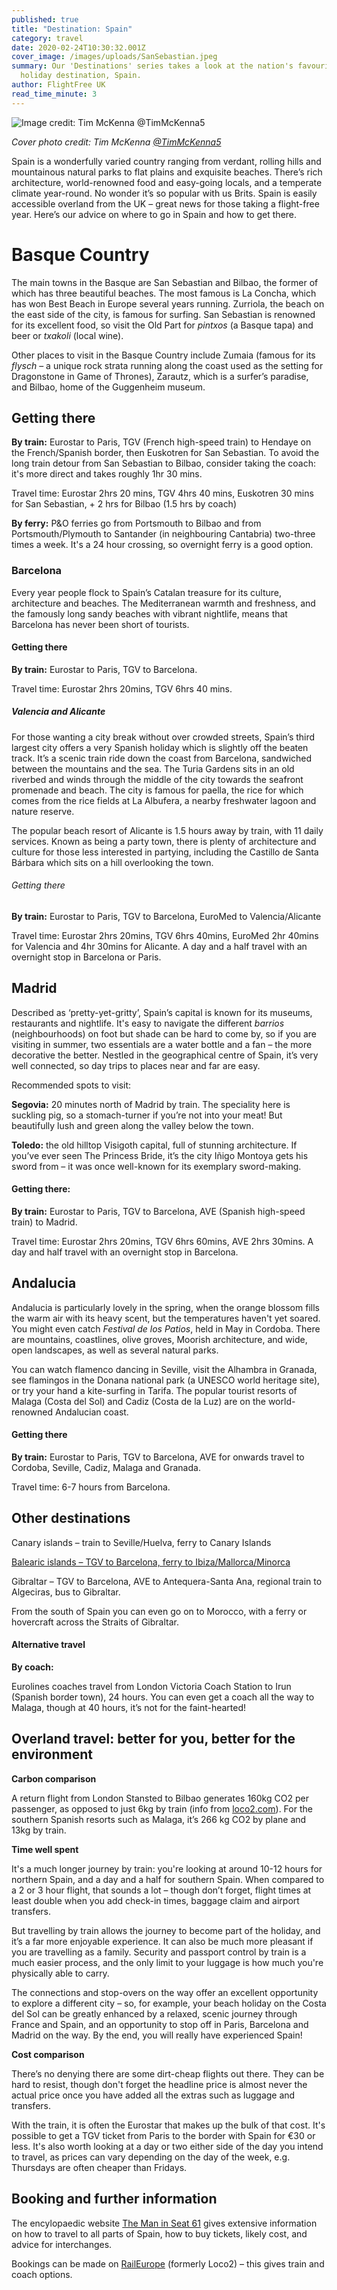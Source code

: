 ```yaml
---
published: true
title: "Destination: Spain"
category: travel
date: 2020-02-24T10:30:32.001Z
cover_image: /images/uploads/SanSebastian.jpeg
summary: Our 'Destinations' series takes a look at the nation's favourite
  holiday destination, Spain.
author: FlightFree UK
read_time_minute: 3
---
```

![](/images/uploads/SanSebastian.jpeg "Image credit: Tim McKenna @TimMcKenna5")

*Cover photo credit: Tim McKenna [@TimMcKenna5](www.twitter.com/timmckenna5)*

Spain is a wonderfully varied country ranging from verdant, rolling hills and mountainous natural parks to flat plains and exquisite beaches. There’s rich architecture, world-renowned food and easy-going locals, and a temperate climate year-round. No wonder it’s so popular with us Brits. Spain is easily accessible overland from the UK – great news for those taking a flight-free year. Here’s our advice on where to go in Spain and how to get there.

# Basque Country

The main towns in the Basque are San Sebastian and Bilbao, the former of which has three beautiful beaches. The most famous is La Concha, which has won Best Beach in Europe several years running. Zurriola, the beach on the east side of the city, is famous for surfing. San Sebastian is renowned for its excellent food, so visit the Old Part for *pintxos* (a Basque tapa) and beer or *txakoli* (local wine).

Other places to visit in the Basque Country include Zumaia (famous for its *flysch* – a unique rock strata running along the coast used as the setting for Dragonstone in Game of Thrones), Zarautz, which is a surfer’s paradise, and Bilbao, home of the Guggenheim museum.

## Getting there

**By train:** Eurostar to Paris, TGV (French high-speed train) to Hendaye on the French/Spanish border, then Euskotren for San Sebastian. To avoid the long train detour from San Sebastian to Bilbao, consider taking the coach: it's more direct and takes roughly 1hr 30 mins.

Travel time: Eurostar 2hrs 20 mins, TGV 4hrs 40 mins, Euskotren 30 mins for San Sebastian, + 2 hrs for Bilbao (1.5 hrs by coach)

**By ferry:** P&O ferries go from Portsmouth to Bilbao and from Portsmouth/Plymouth to Santander (in neighbouring Cantabria) two-three times a week. It's a 24 hour crossing, so overnight ferry is a good option.

### Barcelona

Every year people flock to Spain’s Catalan treasure for its culture, architecture and beaches. The Mediterranean warmth and freshness, and the famously long sandy beaches with vibrant nightlife, means that Barcelona has never been short of tourists.

#### Getting there

**By train:** Eurostar to Paris, TGV to Barcelona.

Travel time: Eurostar 2hrs 20mins, TGV 6hrs 40 mins.

##### Valencia and Alicante

For those wanting a city break without over crowded streets, Spain’s third largest city offers a very Spanish holiday which is slightly off the beaten track. It’s a scenic train ride down the coast from Barcelona, sandwiched between the mountains and the sea. The Turia Gardens sits in an old riverbed and winds through the middle of the city towards the seafront promenade and beach. The city is famous for paella, the rice for which comes from the rice fields at La Albufera, a nearby freshwater lagoon and nature reserve.

The popular beach resort of Alicante is 1.5 hours away by train, with 11 daily services. Known as being a party town, there is plenty of architecture and culture for those less interested in partying, including the Castillo de Santa Bárbara which sits on a hill overlooking the town.

###### Getting there

**By train:** Eurostar to Paris, TGV to Barcelona, EuroMed to Valencia/Alicante

Travel time: Eurostar 2hrs 20mins, TGV 6hrs 40mins, EuroMed 2hr 40mins for Valencia and 4hr 30mins for Alicante. A day and a half travel with an overnight stop in Barcelona or Paris.

## Madrid

Described as ‘pretty-yet-gritty’, Spain’s capital is known for its museums, restaurants and nightlife. It's easy to navigate the different *barrios* (neighbourhoods) on foot but shade can be hard to come by, so if you are visiting in summer, two essentials are a water bottle and a fan – the more decorative the better. Nestled in the geographical centre of Spain, it’s very well connected, so day trips to places near and far are easy. 

Recommended spots to visit:

**Segovia:** 20 minutes north of Madrid by train. The speciality here is suckling pig, so a stomach-turner if you’re not into your meat! But beautifully lush and green along the valley below the town.

**Toledo:** the old hilltop Visigoth capital, full of stunning architecture. If you’ve ever seen The Princess Bride, it’s the city Iñigo Montoya gets his sword from – it was once well-known for its exemplary sword-making. 

#### Getting there:

**By train:** Eurostar to Paris, TGV to Barcelona, AVE (Spanish high-speed train) to Madrid.

Travel time: Eurostar 2hrs 20mins, TGV 6hrs 60mins, AVE 2hrs 30mins. A day and half travel with an overnight stop in Barcelona.

## Andalucia

Andalucia is particularly lovely in the spring, when the orange blossom fills the warm air with its heavy scent, but the temperatures haven't yet soared. You might even catch *Festival de los Patios*, held in May in Cordoba. There are mountains, coastlines, olive groves, Moorish architecture, and wide, open landscapes, as well as several natural parks.

You can watch flamenco dancing in Seville, visit the Alhambra in Granada, see flamingos in the Donana national park (a UNESCO world heritage site), or try your hand a kite-surfing in Tarifa. The popular tourist resorts of Malaga (Costa del Sol) and Cadiz (Costa de la Luz) are on the world-renowned Andalucian coast.

#### Getting there

**By train:** Eurostar to Paris, TGV to Barcelona, AVE for onwards travel to Cordoba, Seville, Cadiz, Malaga and Granada.

Travel time: 6-7 hours from Barcelona.

## Other destinations

Canary islands – train to Seville/Huelva, ferry to Canary Islands

[Balearic islands – TGV to Barcelona, ferry to Ibiza/Mallorca/Minorca](https://flightfree.co.uk/post/a-flight-free-holiday-in-mallorca/)

Gibraltar – TGV to Barcelona, AVE to Antequera-Santa Ana, regional train to Algeciras, bus to Gibraltar.

From the south of Spain you can even go on to Morocco, with a ferry or hovercraft across the Straits of Gibraltar.

#### Alternative travel

**By coach:**

Eurolines coaches travel from London Victoria Coach Station to Irun (Spanish border town), 24 hours. You can even get a coach all the way to Malaga, though at 40 hours, it’s not for the faint-hearted!

## Overland travel: better for you, better for the environment

**Carbon comparison**

A return flight from London Stansted to Bilbao generates 160kg CO2 per passenger, as opposed to just 6kg by train (info from [loco2.com](http://loco2.com)). For the southern Spanish resorts such as Malaga, it’s 266 kg CO2 by plane and 13kg by train.

**Time well spent**

It's a much longer journey by train: you're looking at around 10-12 hours for northern Spain, and a day and a half for southern Spain. When compared to a 2 or 3 hour flight, that sounds a lot – though don’t forget, flight times at least double when you add check-in times, baggage claim and airport transfers.

But travelling by train allows the journey to become part of the holiday, and it’s a far more enjoyable experience. It can also be much more pleasant if you are travelling as a family. Security and passport control by train is a much easier process, and the only limit to your luggage is how much you're physically able to carry.

The connections and stop-overs on the way offer an excellent opportunity to explore a different city – so, for example, your beach holiday on the Costa del Sol can be greatly enhanced by a relaxed, scenic journey through France and Spain, and an opportunity to stop off in Paris, Barcelona and Madrid on the way. By the end, you will really have experienced Spain!

**Cost comparison**

There’s no denying there are some dirt-cheap flights out there. They can be hard to resist, though don't forget the headline price is almost never the actual price once you have added all the extras such as luggage and transfers.

With the train, it is often the Eurostar that makes up the bulk of that cost. It's possible to get a TGV ticket from Paris to the border with Spain for €30 or less. It's also worth looking at a day or two either side of the day you intend to travel, as prices can vary depending on the day of the week, e.g. Thursdays are often cheaper than Fridays.

## Booking and further information

The encylopaedic website [The Man in Seat 61](https://www.seat61.com) gives extensive information on how to travel to all parts of Spain, how to buy tickets, likely cost, and advice for interchanges. 

Bookings can be made on [RailEurope](https://raileurope.co.uk) (formerly Loco2) – this gives train and coach options.